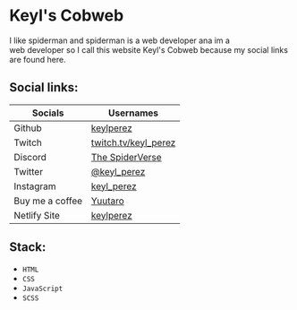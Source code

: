 # Keyl's Cobweb

I like spiderman and spiderman is a web developer ana im a  
web developer so I call this website Keyl's Cobweb because my social links are found here.

## Social links:

| Socials         | Usernames                                                     |
| --------------- | ------------------------------------------------------------- |
| Github          | [keylperez](https://github.com/keylperez)                     |
| Twitch          | [twitch.tv/keyl_perez](https://twitch.tv/keyl_perez)          |
| Discord         | [The SpiderVerse](https://discord.gg/6EJYv5Y)                 |
| Twitter         | [@keyl_perez](https://twitter.com/keyl_perez)                 |
| Instagram       | [keyl_perez](https://instagram.com/keyl_perez)                |
| Buy me a coffee | [Yuutaro](https://www.buymeacoffee.com/yuutaro)               |
| Netlify Site    | [keylperez](https://app.netlify.com/teams/keylperez/overview) |

## Stack:

- `HTML`
- `CSS`
- `JavaScript`
- `SCSS`
